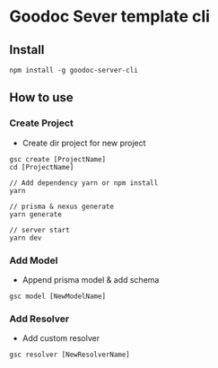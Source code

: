 # Goodoc Sever template cli

## Install
```
npm install -g goodoc-server-cli 
```

## How to use
### Create Project
* Create dir project for new project
```
gsc create [ProjectName]
cd [ProjectName]

// Add dependency yarn or npm install
yarn

// prisma & nexus generate
yarn generate

// server start
yarn dev
```

### Add Model
* Append prisma model & add schema
```
gsc model [NewModelName]
```

### Add Resolver
* Add custom resolver
```
gsc resolver [NewResolverName]
```